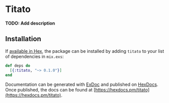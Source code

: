 # Titato

**TODO: Add description**

## Installation

If [available in Hex](https://hex.pm/docs/publish), the package can be installed
by adding `titato` to your list of dependencies in `mix.exs`:

```elixir
def deps do
  [{:titato, "~> 0.1.0"}]
end
```

Documentation can be generated with [ExDoc](https://github.com/elixir-lang/ex_doc)
and published on [HexDocs](https://hexdocs.pm). Once published, the docs can
be found at [https://hexdocs.pm/titato](https://hexdocs.pm/titato).


